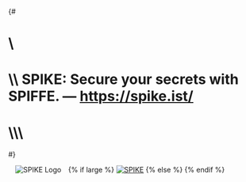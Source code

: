 {#
# \\
# \\\\ SPIKE: Secure your secrets with SPIFFE. — https://spike.ist/
# \\\\\\
#}

{% if large %}
[![SPIKE](/assets/spike-banner-lg.png)](/)
{% else %}
<a href="/" title="Back to home"><img src="/assets/spike-banner.png"
                                      id="spike-logo"
style="float:left;margin: 0 1em 0 1em;" alt="SPIKE Logo" /></a>
{% endif %}

[github]: https://github.com/spiffe/spike "SPIKE"
